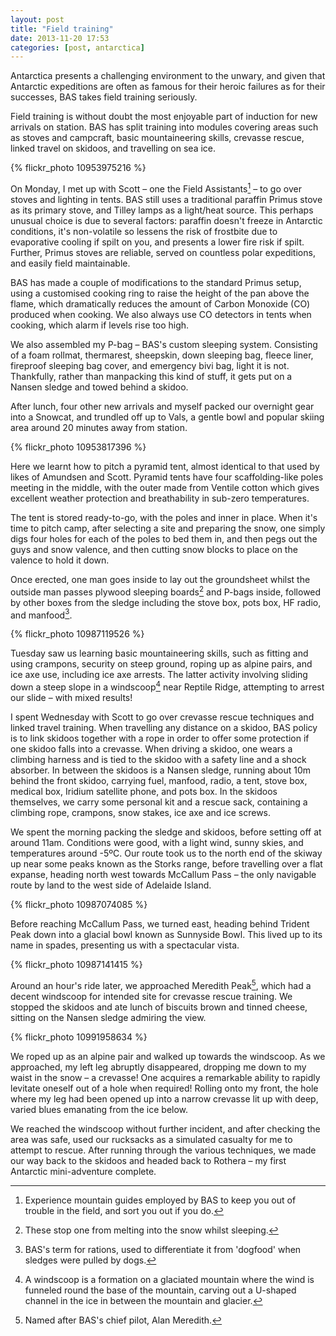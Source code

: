 ```yaml
---
layout: post
title: "Field training"
date: 2013-11-20 17:53
categories: [post, antarctica]
---
```


Antarctica presents a challenging environment to the unwary, and given that Antarctic expeditions are often as famous for their heroic failures as for their successes, BAS takes field training seriously.

Field training is without doubt the most enjoyable part of induction for new arrivals on station. BAS has split training into modules covering areas such as stoves and campcraft, basic mountaineering skills, crevasse rescue, linked travel on skidoos, and travelling on sea ice.

{% flickr_photo 10953975216 %}

On Monday, I met up with Scott – one the Field Assistants[^1] – to go over stoves and lighting in tents. BAS still uses a traditional paraffin Primus stove as its primary stove, and Tilley lamps as a light/heat source. This perhaps unusual choice is due to several factors: paraffin doesn't freeze in Antarctic conditions, it's non-volatile so lessens the risk of frostbite due to evaporative cooling if spilt on you, and presents a lower fire risk if spilt. Further, Primus stoves are reliable, served on countless polar expeditions, and easily field maintainable.

BAS has made a couple of modifications to the standard Primus setup, using a customised cooking ring to raise the height of the pan above the flame, which dramatically reduces the amount of Carbon Monoxide (CO) produced when cooking. We also always use CO detectors in tents when cooking, which alarm if levels rise too high.

We also assembled my P-bag – BAS's custom sleeping system. Consisting of a foam rollmat, thermarest, sheepskin, down sleeping bag, fleece liner, fireproof sleeping bag cover, and emergency bivi bag, light it is not. Thankfully, rather than manpacking this kind of stuff, it gets put on a Nansen sledge and towed behind a skidoo.

After lunch, four other new arrivals and myself packed our overnight gear into a Snowcat, and trundled off up to Vals, a gentle bowl and popular skiing area around 20 minutes away from station.

{% flickr_photo 10953817396 %}

Here we learnt how to pitch a pyramid tent, almost identical to that used by likes of Amundsen and Scott. Pyramid tents have four scaffolding-like poles meeting in the middle, with the outer made from Ventile cotton which gives excellent weather protection and breathability in sub-zero temperatures.

The tent is stored ready-to-go, with the poles and inner in place. When it's time to pitch camp, after selecting a site and preparing the snow, one simply digs four holes for each of the poles to bed them in, and then pegs out the guys and snow valence, and then cutting snow blocks to place on the valence to hold it down.

Once erected, one man goes inside to lay out the groundsheet whilst the outside man passes plywood sleeping boards[^2] and P-bags inside, followed by other boxes from the sledge including the stove box, pots box, HF radio, and manfood[^3].

{% flickr_photo 10987119526 %}

Tuesday saw us learning basic mountaineering skills, such as fitting and using crampons, security on steep ground, roping up as alpine pairs, and ice axe use, including ice axe arrests. The latter activity involving sliding down a steep slope in a windscoop[^5] near Reptile Ridge, attempting to arrest our slide – with mixed results!

I spent Wednesday with Scott to go over crevasse rescue techniques and linked travel training. When travelling any distance on a skidoo, BAS policy is to link skidoos together with a rope in order to offer some protection if one skidoo falls into a crevasse. When driving a skidoo, one wears a climbing harness and is tied to the skidoo with a safety line and a shock absorber. In between the skidoos is a Nansen sledge, running about 10m behind the front skidoo, carrying fuel, manfood, radio, a tent, stove box, medical box, Iridium satellite phone, and pots box. In the skidoos themselves, we carry some personal kit and a rescue sack, containing a climbing rope, crampons, snow stakes, ice axe and ice screws.

We spent the morning packing the sledge and skidoos, before setting off at around 11am. Conditions were good, with a light wind, sunny skies, and temperatures around -5ºC. Our route took us to the north end of the skiway up near some peaks known as the Storks range, before travelling over a flat expanse, heading north west towards McCallum Pass – the only navigable route by land to the west side of Adelaide Island.

{% flickr_photo 10987074085 %}

Before reaching McCallum Pass, we turned east, heading behind Trident Peak down into a glacial bowl known as Sunnyside Bowl. This lived up to its name in spades, presenting us with a spectacular vista.

{% flickr_photo 10987141415 %}

Around an hour's ride later, we approached Meredith Peak[^4], which had a decent windscoop for intended site for crevasse rescue training. We stopped the skidoos and ate lunch of biscuits brown and tinned cheese, sitting on the Nansen sledge admiring the view.

{% flickr_photo 10991958634 %}

We roped up as an alpine pair and walked up towards the windscoop. As we approached, my left leg abruptly disappeared, dropping me down to my waist in the snow – a crevasse! One acquires a remarkable ability to rapidly levitate oneself out of a hole when required! Rolling onto my front, the hole where my leg had been opened up into a narrow crevasse lit up with deep, varied blues emanating from the ice below.

We reached the windscoop without further incident, and after checking the area was safe, used our rucksacks as a simulated casualty for me to attempt to rescue. After running through the various techniques, we made our way back to the skidoos and headed back to Rothera – my first Antarctic mini-adventure complete.

[^1]: Experience mountain guides employed by BAS to keep you out of trouble in the field, and sort you out if you do.
[^2]: These stop one from melting into the snow whilst sleeping.
[^3]: BAS's term for rations, used to differentiate it from 'dogfood' when sledges were pulled by dogs.
[^4]: Named after BAS's chief pilot, Alan Meredith.
[^5]: A windscoop is a formation on a glaciated mountain where the wind is funneled round the base of the mountain, carving out a U-shaped channel in the ice in between the mountain and glacier.
